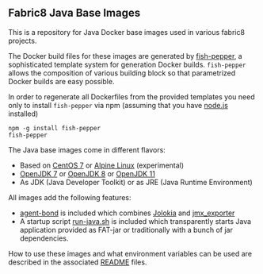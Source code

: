## Fabric8 Java Base Images

This is a repository for Java Docker base images used in various fabric8 projects.

The Docker build files for these images are generated by
[fish-pepper](https://github.com/fabric8io-images/fish-pepper), a sophisticated
template system for generation Docker builds. `fish-pepper` allows
the composition of various building block so that parametrized Docker
builds are easy possible.

In order to regenerate all Dockerfiles from the provided templates you
need only to install `fish-pepper` via npm (assuming that you have
[node.js](https://nodejs.org/) installed)

```
npm -g install fish-pepper
fish-pepper
```

The Java base images come in different flavors:

* Based on [CentOS 7](https://www.centos.org/) or
  [Alpine Linux](https://www.alpinelinux.org/) (experimental)
* [OpenJDK 7](http://openjdk.java.net/projects/jdk7/) or
  [OpenJDK 8](http://openjdk.java.net/projects/jdk8/) or
  [OpenJDK 11](http://openjdk.java.net/projects/jdk/11/)
* As JDK (Java Developer Toolkit) or as JRE (Java Runtime Environment)

All images add the following features:

* [agent-bond](https://github.com/fabric8io/agent-bond) is included
  which combines [Jolokia](http://www.jolokia.org) and
  [jmx_exporter](https://github.com/prometheus/jmx_exporter)
* A startup script [run-java.sh](https://github.com/fabric8io/run-java-sh) is
  included which transparently starts Java application provided as FAT-jar or
  traditionally with a bunch of jar dependencies.

How to use these images and what environment variables can be used are
described in the associated [README](images/centos/openjdk8/jdk/README.md) files.
